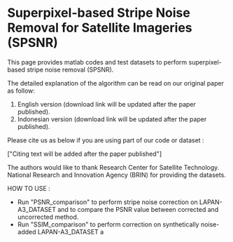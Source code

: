 # Superpixel-based Stripe Noise Removal for Satellite Imageries (SPSNR)

This page provides matlab codes and test datasets to perform superpixel-based stripe noise removal (SPSNR).

The detailed explanation of the algorithm can be read on our original paper as follow:
1. English version (download link will be updated after the paper published).
2. Indonesian version (download link will be updated after the paper published).

Please cite us as below if you are using part of our code or dataset :

["Citing text will be added after the paper published"]

The authors would like to thank Research Center for Satellite Technology. National Research and Innovation Agency (BRIN) for providing the datasets.

HOW TO USE :
- Run "PSNR_comparison" to perform stripe noise correction on LAPAN-A3_DATASET and to compare the PSNR value between corrected and uncorrected method.
- Run "SSIM_comparison" to perform correction on synthetically noise-added LAPAN-A3_DATASET a
